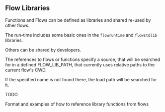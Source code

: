 ## Flow Libraries
Functions and Flows can be defined as libraries and shared re-used by other flows.

The run-time includes some basic ones in the `flowruntime` and `flowstdlib` libraries.

Others can be shared by developers.

The references to flows or functions specify a source, that will be searched for in a defined
FLOW_LIB_PATH, that currently uses relative paths to the current flow's CWD.

If the specified name is not found there, the load path will be searched for it.

TODO

Format and examples of how to reference library functions from flows